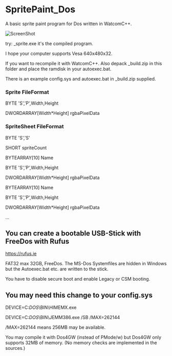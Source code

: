 # SpritePaint_Dos
A basic sprite paint program for Dos written in WatcomC++.

![ScreenShot](https://raw.github.com/kosmonautdnb/SpritePaint_Dos/main/DESC.PNG)

try: _sprite.exe it's the compiled program.

I hope your computer supports Vesa 640x480x32.

If you want to recompile it with WatcomC++. Also depack _build.zip in this folder and place the ramdisk in your autoexec.bat.

There is an example config.sys and autoexec.bat in _build.zip supplied.

### Sprite FileFormat
BYTE 'S','P',Width,Height

DWORDARRAY[Width*Height] rgbaPixelData

### SpriteSheet FileFormat
BYTE 'S','S'

SHORT spriteCount

BYTEARRAY[10] Name

BYTE 'S','P',Width,Height

DWORDARRAY[Width*Height] rgbaPixelData

BYTEARRAY[10] Name

BYTE 'S','P',Width,Height

DWORDARRAY[Width*Height] rgbaPixelData

...

## You can create a bootable USB-Stick with FreeDos with Rufus

https://rufus.ie

FAT32 max 32GB, FreeDos. The MS-Dos Systemfiles are hidden in Windows but the Autoexec.bat etc. are written to the stick.

You have to disable secure boot and enable Legacy or CSM booting.

## You may need this change to your config.sys

DEVICE=C:_DOS_\BIN\HIMEMX.exe

DEVICE=C:_DOS_\BIN\JEMM386.exe /SB /MAX=262144

/MAX=262144 means 256MB may be available.

You may compile it with Dos4GW (instead of PMode/w) but Dos4GW only supports 32MB of memory. (No memory checks are implemented in the sources.)
